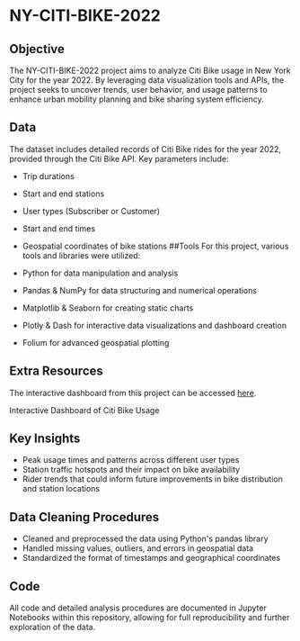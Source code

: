 # NY-CITI-BIKE-2022
## Objective 
The NY-CITI-BIKE-2022 project aims to analyze Citi Bike usage in New York City for the year 2022. By leveraging data visualization tools and APIs, the project seeks to uncover trends, user behavior, and usage patterns to enhance urban mobility planning and bike sharing system efficiency.
## Data
The dataset includes detailed records of Citi Bike rides for the year 2022, provided through the Citi Bike API. Key parameters include:

- Trip durations
- Start and end stations
- User types (Subscriber or Customer)
- Start and end times
- Geospatial coordinates of bike stations
##Tools
For this project, various tools and libraries were utilized:

- Python for data manipulation and analysis
- Pandas & NumPy for data structuring and numerical operations
- Matplotlib & Seaborn for creating static charts
- Plotly & Dash for interactive data visualizations and dashboard creation
- Folium for advanced geospatial plotting
## Extra Resources
The interactive dashboard from this project can be accessed [here](https://suzandiab55-ny-citi-bike-2022-st-dashboard2-fqfy75.streamlit.app/).

Interactive Dashboard of Citi Bike Usage
## Key Insights
- Peak usage times and patterns across different user types
- Station traffic hotspots and their impact on bike availability
- Rider trends that could inform future improvements in bike distribution and station locations
## Data Cleaning Procedures
- Cleaned and preprocessed the data using Python's pandas library
- Handled missing values, outliers, and errors in geospatial data
- Standardized the format of timestamps and geographical coordinates
## Code
All code and detailed analysis procedures are documented in Jupyter Notebooks within this repository, allowing for full reproducibility and further exploration of the data.
